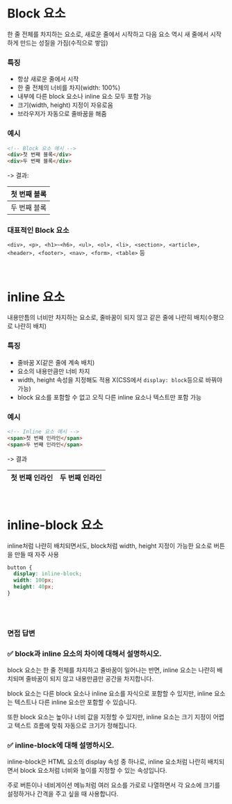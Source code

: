 # Block 요소

한 줄 전체를 차지하는 요소로, 새로운 줄에서 시작하고 다음 요소 역시 새 줄에서 시작하게 만드는 성질을 가짐(수직으로 쌓임)

### 특징

- 항상 새로운 줄에서 시작
- 한 줄 전체의 너비를 차지(width: 100%)
- 내부에 다른 block 요소나 inline 요소 모두 포함 가능
- 크기(width, height) 지정이 자유로움
- 브라우저가 자동으로 줄바꿈을 해줌

### 예시

```html
<!-- Block 요소 예시 -->
<div>첫 번째 블록</div>
<div>두 번째 블록</div>
```

-> 결과:

| 첫 번째 블록 |
| ------------ |
| 두 번째 블록 |

### 대표적인 Block 요소

`<div>, <p>, <h1>~<h6>, <ul>, <ol>, <li>, <section>, <article>, <header>, <footer>, <nav>, <form>, <table>` 등

<br/>

# inline 요소

내용만틈의 너비만 차지하는 요소로, 줄바꿈이 되지 않고 같은 줄에 나란히 배치(수평으로 나란히 배치)

### 특징

- 줄바꿈 X(같은 줄에 계속 배치)
- 요소의 내용만큼만 너비 차지
- width, height 속성을 지정해도 적용 X(CSS에서 `display: block`등으로 바꿔야 가능)
- block 요소를 포함할 수 없고 오직 다른 inline 요소나 텍스트만 포함 가능

### 예시

```html
<!-- Inline 요소 예시 -->
<span>첫 번째 인라인</span>
<span>두 번째 인라인</span>
```

-> 결과

| 첫 번째 인라인 | 두 번째 인라인 |
| -------------- | -------------- |

<br/>

# inline-block 요소

inline처럼 나란히 배치되면서도, block처럼 width, height 지정이 가능한 요소로 버튼을 만들 때 자주 사용

```css
button {
  display: inline-block;
  width: 100px;
  height: 40px;
}
```

<br/>
<br/>

### 면접 답변

<aside>

### ✅ block과 inline 요소의 차이에 대해서 설명하시오.

block 요소는 한 줄 전체를 차지하고 줄바꿈이 일어나는 반면, inline 요소는 나란히 배치되며 줄바꿈이 되지 않고 내용만큼만 공간을 차지합니다.

block 요소는 다른 block 요소나 inline 요소를 자식으로 포함할 수 있지만, inline 요소는 텍스트나 다른 inline 요소만 포함할 수 있습니다.

또한 block 요소는 높이나 너비 값을 지정할 수 있지만, inline 요소는 크기 지정이 어렵고 텍스트 흐름에 맞춰 자동으로 크기가 정해집니다.

</aside>

<aside>

### ✅ inline-block에 대해 설명하시오.

inline-block은 HTML 요소의 display 속성 중 하나로, inline 요소처럼 나란히 배치되면서 block 요소처럼 너비와 높이를 지정할 수 있는 속성입니다.

주로 버튼이나 네비게이션 메뉴처럼 여러 요소를 가로로 나열하면서 각 요소에 크기를 설정하거나 간격을 주고 싶을 때 사용합니다.

</aside>
